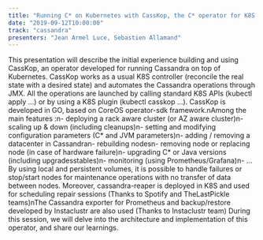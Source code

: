 ```yaml
---
title: "Running C* on Kubernetes with CassKop, the C* operator for K8S developed by Orange"
date: "2019-09-12T10:00:00"
track: "cassandra"
presenters: "Jean Armel Luce, Sebastien Allamand"
---
```


This presentation will describe the initial experience building and using CassKop, an operator developed for running Cassandra on top of Kubernetes. CassKop works as a usual K8S controller (reconcile the real state with a desired state) and automates the Cassandra operations through JMX. All the operations are launched by calling standard K8S APIs (kubectl apply …) or by using a K8S plugin (kubectl casskop …). CassKop is developed in GO, based on CoreOS operator-sdk framework.nAmong the main features :n- deploying a rack aware cluster (or AZ aware cluster)n- scaling up & down (including cleanups)n- setting and modifying configuration parameters (C* and JVM parameters)n- adding / removing a datacenter in Cassandran- rebuilding nodesn- removing node or replacing node (in case of hardware failure)n- upgrading C* or Java versions (including upgradesstables)n- monitoring (using Prometheus/Grafana)n- ... By using local and persistent volumes, it is possible to handle failures or stop/start nodes for maintenance operations with no transfer of data between nodes. Moreover, cassandra-reaper is deployed in K8S and used for scheduling repair sessions (Thanks to Spotify and TheLastPickle teams)nThe Cassandra exporter for Prometheus and backup/restore developed by Instaclustr are also used (Thanks to Instaclustr team) During this session, we will delve into the architecture and implementation of this operator, and share our learnings.